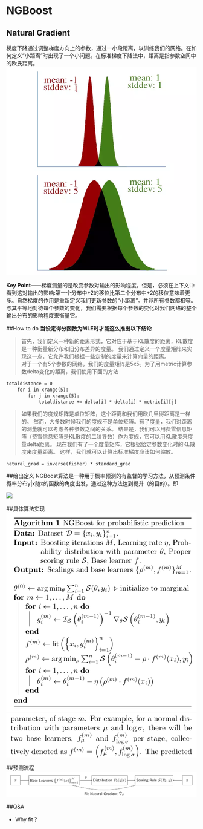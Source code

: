 # NGBoost
<!--<script type="text/javascript" src="http://cdn.mathjax.org/mathjax/latest/MathJax.js?config=default"></script> -->
## Natural Gradient

梯度下降通过调整梯度方向上的参数，通过一小段距离，以训练我们的网络。在如何定义“小距离”时出现了一个小问题。在标准梯度下降法中，距离是指参数空间中的欧氏距离。
![两对高斯分布](https://github.com/delovels/de-wiki/raw/master/resource/picture/%E4%B8%A4%E5%AF%B9%E9%AB%98%E6%96%AF%E5%88%86%E5%B8%83.png)

**Key Point**——梯度测量的是改变参数对输出的影响程度。但是，必须在上下文中看到这对输出的影响:第一个分布中+2的移位比第二个分布中+2的移位意味着更多。自然梯度的作用是重新定义我们更新参数的“小距离”。并非所有参数都相等。与其平等地对待每个参数的变化，我们需要根据每个参数的变化对我们网络的整个输出分布的影响程度来衡量它。

##How to do
**当设定得分函数为MLE时才能这么推出以下结论**
>首先，我们定义一种新的距离形式，它对应于基于KL散度的距离，KL散度是一种衡量新分布和旧分布差异的度量。
我们通过定义一个度量矩阵来实现这一点，它允许我们根据一些定制的度量来计算向量的距离。    
对于一个有5个参数的网络，我们的度量矩阵是5x5。为了用metric计算参数delta变化的距离，我们使用下面的方法
```
totaldistance = 0  
    for i in xrange(5):  
        for j in xrange(5):
            totaldistance += delta[i] * delta[i] * metric[i][j]
```
>如果我们的度规矩阵是单位矩阵，这个距离和我们用欧几里得距离是一样的。
然而，大多数时候我们的度规不是单位矩阵。有了度量，我们对距离的测量就可以考虑各种参数之间的关系。
结果是，我们可以用费雪信息矩阵（费雪信息矩阵是KL散度的二阶导数）作为度规，它可以用KL散度来度量delta距离。
现在我们有了一个度量矩阵，它根据给定参数变化时的KL散度来度量距离。
这样，我们就可以计算出标准梯度应该如何缩放。
```
natural_grad = inverse(fisher) * standard_grad  
```

##给出定义
NGBoost算法是一种用于概率预测的有监督的学习方法，从预测条件概率分布y|x随x的函数的角度出发，通过这种方法达到提升（的目的）。即

<img src="http://chart.googleapis.com/chart?cht=tx&chl=\Large P_{\theta }\left (y|x \right ) = f_{\theta }\left ( x\right )" style="border:none;">


##具体算法实现
![算法实现1](https://github.com/delovels/de-wiki/raw/master/resource/picture/%E7%AE%97%E6%B3%95%E5%AE%9E%E7%8E%B01.png)
![算法实现2](https://github.com/delovels/de-wiki/raw/master/resource/picture/%E7%AE%97%E6%B3%95%E5%AE%9E%E7%8E%B02.png)

##预测流程
![预测流程](https://github.com/delovels/de-wiki/raw/master/resource/picture/%E9%A2%84%E6%B5%8B%E6%B5%81%E7%A8%8B.png)

##Q&A
* Why fit？
